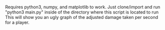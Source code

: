 Requires python3, numpy, and matplotlib to work.  Just clone/import and run "python3 main.py" inside of the directory where this script is located to run
This will show you an ugly graph of the adjusted damage taken per second for a player.
